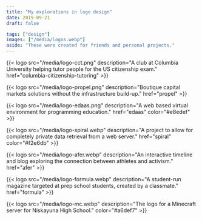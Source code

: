```yaml
---
title: "My explorations in logo design"
date: 2019-09-21
draft: false

tags: ["design"]
images: ["/media/logos.webp"]
aside: "These were created for friends and personal projects."
---
```


{{< logo src="/media/logo-cct.png" description="A club at Columbia University helping tutor people for the US citizenship exam." href="columbia-citizenship-tutoring" >}}

{{< logo src="/media/logo-propel.png" description="Boutique capital markets solutions without the infrastructure build-up." href="propel" >}}

{{< logo src="/media/logo-edaas.png" description="A web based virtual environment for programming education." href="edaas" color="#e8edef" >}}

{{< logo src="/media/logo-spiral.webp" description="A project to allow for completely private data retrieval from a web server." href="spiral" color="#f2e6db" >}}

{{< logo src="/media/logo-afer.webp" description="An interactive timeline and blog exploring the connection between athletes and activism." href="afer" >}}

{{< logo src="/media/logo-formula.webp" description="A student-run magazine targeted at prep school students, created by a classmate." href="formula" >}}

{{< logo src="/media/logo-mc.webp" description="The logo for a Minecraft server for Niskayuna High School." color="#a6def7" >}}